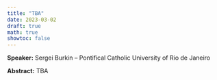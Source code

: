 ```yaml
---
title: "TBA"
date: 2023-03-02
draft: true
math: true
showtoc: false
---
```


**Speaker:** Sergei Burkin – Pontifical Catholic University of Rio de Janeiro

**Abstract:** TBA